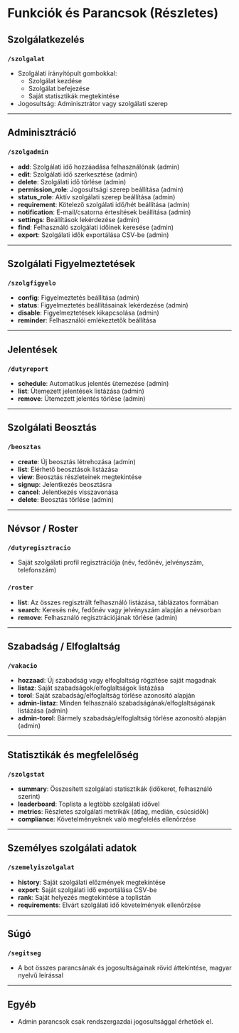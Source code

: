# Funkciók és Parancsok (Részletes)

## Szolgálatkezelés

### `/szolgalat`
- Szolgálati irányítópult gombokkal:  
  - Szolgálat kezdése  
  - Szolgálat befejezése  
  - Saját statisztikák megtekintése  
- Jogosultság: Adminisztrátor vagy szolgálati szerep

---

## Adminisztráció

### `/szolgadmin`
- **add**: Szolgálati idő hozzáadása felhasználónak (admin)
- **edit**: Szolgálati idő szerkesztése (admin)
- **delete**: Szolgálati idő törlése (admin)
- **permission_role**: Jogosultsági szerep beállítása (admin)
- **status_role**: Aktív szolgálati szerep beállítása (admin)
- **requirement**: Kötelező szolgálati idő/hét beállítása (admin)
- **notification**: E-mail/csatorna értesítések beállítása (admin)
- **settings**: Beállítások lekérdezése (admin)
- **find**: Felhasználó szolgálati időinek keresése (admin)
- **export**: Szolgálati idők exportálása CSV-be (admin)

---

## Szolgálati Figyelmeztetések

### `/szolgfigyelo`
- **config**: Figyelmeztetés beállítása (admin)
- **status**: Figyelmeztetés beállításainak lekérdezése (admin)
- **disable**: Figyelmeztetések kikapcsolása (admin)
- **reminder**: Felhasználói emlékeztetők beállítása

---

## Jelentések

### `/dutyreport`
- **schedule**: Automatikus jelentés ütemezése (admin)
- **list**: Ütemezett jelentések listázása (admin)
- **remove**: Ütemezett jelentés törlése (admin)

---

## Szolgálati Beosztás

### `/beosztas`
- **create**: Új beosztás létrehozása (admin)
- **list**: Elérhető beosztások listázása
- **view**: Beosztás részleteinek megtekintése
- **signup**: Jelentkezés beosztásra
- **cancel**: Jelentkezés visszavonása
- **delete**: Beosztás törlése (admin)

---

## Névsor / Roster

### `/dutyregisztracio`
- Saját szolgálati profil regisztrációja (név, fedőnév, jelvényszám, telefonszám)

### `/roster`
- **list**: Az összes regisztrált felhasználó listázása, táblázatos formában
- **search**: Keresés név, fedőnév vagy jelvényszám alapján a névsorban
- **remove**: Felhasználó regisztrációjának törlése (admin)

---

## Szabadság / Elfoglaltság

### `/vakacio`
- **hozzaad**: Új szabadság vagy elfoglaltság rögzítése saját magadnak
- **listaz**: Saját szabadságok/elfoglaltságok listázása
- **torol**: Saját szabadság/elfoglaltság törlése azonosító alapján
- **admin-listaz**: Minden felhasználó szabadságának/elfoglaltságának listázása (admin)
- **admin-torol**: Bármely szabadság/elfoglaltság törlése azonosító alapján (admin)

---

## Statisztikák és megfelelőség

### `/szolgstat`
- **summary**: Összesített szolgálati statisztikák (időkeret, felhasználó szerint)
- **leaderboard**: Toplista a legtöbb szolgálati idővel
- **metrics**: Részletes szolgálati metrikák (átlag, medián, csúcsidők)
- **compliance**: Követelményeknek való megfelelés ellenőrzése

---

## Személyes szolgálati adatok

### `/szemelyiszolgalat`
- **history**: Saját szolgálati előzmények megtekintése
- **export**: Saját szolgálati idő exportálása CSV-be
- **rank**: Saját helyezés megtekintése a toplistán
- **requirements**: Elvárt szolgálati idő követelmények ellenőrzése

---

## Súgó

### `/segitseg`
- A bot összes parancsának és jogosultságainak rövid áttekintése, magyar nyelvű leírással

---

## Egyéb

- Admin parancsok csak rendszergazdai jogosultsággal érhetőek el.
